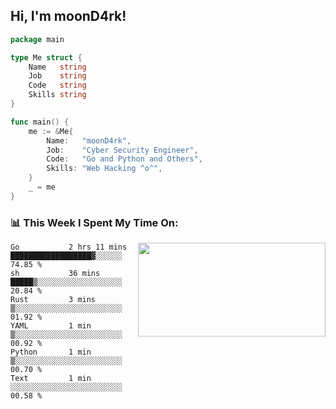 <h2> Hi, I'm moonD4rk!</h2>

```go
package main

type Me struct {
	Name   string
	Job    string
	Code   string
	Skills string
}

func main() {
	me := &Me{
		Name:   "moonD4rk",
		Job:    "Cyber Security Engineer",
		Code:   "Go and Python and Others",
		Skills: "Web Hacking ^o^",
	}
	_ = me
}
```

<h3>📊 This Week I Spent My Time On:</h3>
<img align='right' src="https://github-readme-stats.vercel.app/api?username=moond4rk&show_icons=true&theme=radical", width="300" height="150">

<!--START_SECTION:waka-->

```text
Go           2 hrs 11 mins   ██████████████████▓░░░░░░   74.85 %
sh           36 mins         █████▒░░░░░░░░░░░░░░░░░░░   20.84 %
Rust         3 mins          ▒░░░░░░░░░░░░░░░░░░░░░░░░   01.92 %
YAML         1 min           ▒░░░░░░░░░░░░░░░░░░░░░░░░   00.92 %
Python       1 min           ▒░░░░░░░░░░░░░░░░░░░░░░░░   00.70 %
Text         1 min           ░░░░░░░░░░░░░░░░░░░░░░░░░   00.58 %
```

<!--END_SECTION:waka-->

